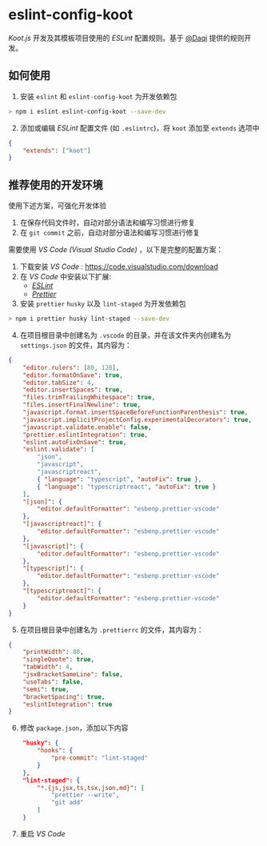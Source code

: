 # eslint-config-koot

_Koot.js_ 开发及其模板项目使用的 _ESLint_ 配置规则。基于 [@Daqi](https://github.com/daqi) 提供的规则开发。

## 如何使用

1. 安装 `eslint` 和 `eslint-config-koot` 为开发依赖包

```bash
> npm i eslint eslint-config-koot --save-dev
```

2. 添加或编辑 _ESLint_ 配置文件 (如 `.eslintrc`)，将 `koot` 添加至 `extends` 选项中

```json
{
    "extends": ["koot"]
}
```

## 推荐使用的开发环境

使用下述方案，可强化开发体验

1. 在保存代码文件时，自动对部分语法和编写习惯进行修复
2. 在 `git commit` 之前，自动对部分语法和编写习惯进行修复

需要使用 _VS Code (Visual Studio Code)_ ，以下是完整的配置方案：

1. 下载安装 _VS Code_ : https://code.visualstudio.com/download
2. 在 _VS Code_ 中安装以下扩展:
    - [_ESLint_](https://marketplace.visualstudio.com/items?itemName=dbaeumer.vscode-eslint)
    - [_Prettier_](https://marketplace.visualstudio.com/items?itemName=esbenp.prettier-vscode)
3. 安装 `prettier` `husky` 以及 `lint-staged` 为开发依赖包

```bash
> npm i prettier husky lint-staged --save-dev
```

4. 在项目根目录中创建名为 `.vscode` 的目录，并在该文件夹内创建名为 `settings.json` 的文件，其内容为：

```json
{
    "editor.rulers": [80, 120],
    "editor.formatOnSave": true,
    "editor.tabSize": 4,
    "editor.insertSpaces": true,
    "files.trimTrailingWhitespace": true,
    "files.insertFinalNewline": true,
    "javascript.format.insertSpaceBeforeFunctionParenthesis": true,
    "javascript.implicitProjectConfig.experimentalDecorators": true,
    "javascript.validate.enable": false,
    "prettier.eslintIntegration": true,
    "eslint.autoFixOnSave": true,
    "eslint.validate": [
        "json",
        "javascript",
        "javascriptreact",
        { "language": "typescript", "autoFix": true },
        { "language": "typescriptreact", "autoFix": true }
    ],
    "[json]": {
        "editor.defaultFormatter": "esbenp.prettier-vscode"
    },
    "[javascriptreact]": {
        "editor.defaultFormatter": "esbenp.prettier-vscode"
    },
    "[javascript]": {
        "editor.defaultFormatter": "esbenp.prettier-vscode"
    },
    "[typescript]": {
        "editor.defaultFormatter": "esbenp.prettier-vscode"
    },
    "[typescriptreact]": {
        "editor.defaultFormatter": "esbenp.prettier-vscode"
    }
}
```

5. 在项目根目录中创建名为 `.prettierrc` 的文件，其内容为：

```json
{
    "printWidth": 80,
    "singleQuote": true,
    "tabWidth": 4,
    "jsxBracketSameLine": false,
    "useTabs": false,
    "semi": true,
    "bracketSpacing": true,
    "eslintIntegration": true
}
```

6. 修改 `package.json`，添加以下内容

```json
    "husky": {
        "hooks": {
            "pre-commit": "lint-staged"
        }
    },
    "lint-staged": {
        "*.{js,jsx,ts,tsx,json,md}": [
            "prettier --write",
            "git add"
        ]
    }
```

7. 重启 _VS Code_
